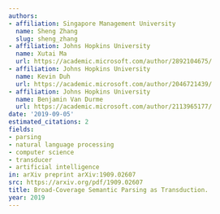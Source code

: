 ```yaml
---
authors:
- affiliation: Singapore Management University
  name: Sheng Zhang
  slug: sheng_zhang
- affiliation: Johns Hopkins University
  name: Xutai Ma
  url: https://academic.microsoft.com/author/2892104675/
- affiliation: Johns Hopkins University
  name: Kevin Duh
  url: https://academic.microsoft.com/author/2046721439/
- affiliation: Johns Hopkins University
  name: Benjamin Van Durme
  url: https://academic.microsoft.com/author/2113965177/
date: '2019-09-05'
estimated_citations: 2
fields:
- parsing
- natural language processing
- computer science
- transducer
- artificial intelligence
in: arXiv preprint arXiv:1909.02607
src: https://arxiv.org/pdf/1909.02607
title: Broad-Coverage Semantic Parsing as Transduction.
year: 2019
---
```


